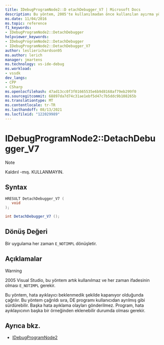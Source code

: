 ```yaml
---
title: IDebugProgramNode2::D etachDebugger_V7 | Microsoft Docs
description: Bu yöntem, 2005'te kullanılmadan önce kullanılan ayırma yönteminin eski Visual Studio biçimidir.
ms.date: 11/04/2016
ms.topic: reference
f1_keywords:
- IDebugProgramNode2::DetachDebugger
helpviewer_keywords:
- IDebugProgramNode2::DetachDebugger
- IDebugProgramNode2::DetachDebugger_V7
author: leslierichardson95
ms.author: lerich
manager: jmartens
ms.technology: vs-ide-debug
ms.workload:
- vssdk
dev_langs:
- CPP
- CSharp
ms.openlocfilehash: 47ad13cc0f3f01665535e6b9d8168af79eb299f0
ms.sourcegitcommit: 68897da7d74c31ae1ebf5d47c7b5ddc9b108265b
ms.translationtype: MT
ms.contentlocale: tr-TR
ms.lasthandoff: 08/13/2021
ms.locfileid: "122029989"
---
```

# <a name="idebugprogramnode2detachdebugger_v7"></a>IDebugProgramNode2::DetachDebugger_V7

> [!Note]
> Kaldırıl -mış. KULLANMAYIN.

## <a name="syntax"></a>Syntax

```cpp
HRESULT DetachDebugger_V7 (
   void 
);
```

```csharp
int DetachDebugger_V7 ();
```

## <a name="return-value"></a>Dönüş Değeri

Bir uygulama her zaman `E_NOTIMPL` dönüşletir.

## <a name="remarks"></a>Açıklamalar

> [!WARNING]
> 2005 Visual Studio, bu yöntem artık kullanılmaz ve her zaman ifadesinin olması `E_NOTIMPL` gerekir.

Bu yöntem, hata ayıklayıcı beklenmedik şekilde kapanıyor olduğunda çağrılır. Bu yöntem çağrıldı sıra, DE programı kullanıcıdan ayrılmış gibi sürdürebilir. Başka hata ayıklama olayları gönderilmez. Program, hata ayıklayıcının başka bir örneğinden eklenebilir durumda olması gerekir.

## <a name="see-also"></a>Ayrıca bkz.

- [IDebugProgramNode2](../../../extensibility/debugger/reference/idebugprogramnode2.md)
